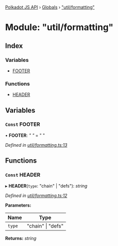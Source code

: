 [Polkadot JS API](../README.md) › [Globals](../globals.md) › ["util/formatting"](_util_formatting_.md)

# Module: "util/formatting"

## Index

### Variables

* [FOOTER](_util_formatting_.md#const-footer)

### Functions

* [HEADER](_util_formatting_.md#const-header)

## Variables

### `Const` FOOTER

• **FOOTER**: *"
"* = "
"

*Defined in [util/formatting.ts:13](https://github.com/polkadot-js/api/blob/02d130f0a0/packages/typegen/src/util/formatting.ts#L13)*

## Functions

### `Const` HEADER

▸ **HEADER**(`type`: "chain" | "defs"): *string*

*Defined in [util/formatting.ts:12](https://github.com/polkadot-js/api/blob/02d130f0a0/packages/typegen/src/util/formatting.ts#L12)*

**Parameters:**

Name | Type |
------ | ------ |
`type` | "chain" &#124; "defs" |

**Returns:** *string*
